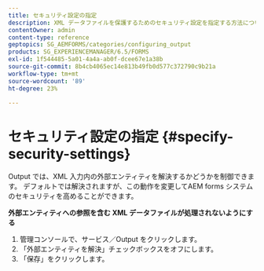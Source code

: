 ```yaml
---
title: セキュリティ設定の指定
description: XML データファイルを保護するためのセキュリティ設定を指定する方法について説明します。 セキュリティ設定機能は、XML 入力の外部エンティティを制御します。
contentOwner: admin
content-type: reference
geptopics: SG_AEMFORMS/categories/configuring_output
products: SG_EXPERIENCEMANAGER/6.5/FORMS
exl-id: 1f544485-5a01-4a4a-ab0f-dcee67e1a38b
source-git-commit: 8b4cb4065ec14e813b49fb0d577c372790c9b21a
workflow-type: tm+mt
source-wordcount: '89'
ht-degree: 23%

---
```


# セキュリティ設定の指定 {#specify-security-settings}

Output では、XML 入力内の外部エンティティを解決するかどうかを制御できます。 デフォルトでは解決されますが、この動作を変更してAEM forms システムのセキュリティを高めることができます。

**外部エンティティへの参照を含む XML データファイルが処理されないようにする**

1. 管理コンソールで、サービス／Output をクリックします。
1. 「外部エンティティを解決」チェックボックスをオフにします。
1. 「保存」をクリックします。
